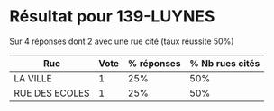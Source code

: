 # Résultat pour 139-LUYNES

Sur 4 réponses dont 2 avec une rue cité (taux réussite 50%)

| Rue | Vote | % réponses | % Nb rues cités|
|-----|------|------------|----------------|
| LA VILLE | 1 | 25% | 50%|
| RUE DES ECOLES | 1 | 25% | 50%|

